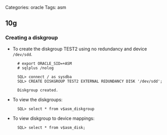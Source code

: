 Categories: oracle
Tags: asm

## 10g ##

### Creating a diskgroup

- To create the diskgroup TEST2 using no redundancy and device `/dev/sdd`.

        # export ORACLE_SID=+ASM
        # sqlplus /nolog
        
        SQL> connect / as sysdba
        SQL> CREATE DISKGROUP TEST2 EXTERNAL REDUNDANCY DISK '/dev/sdd';
        
        Diskgroup created.

- To view the diskgroups:

        SQL> select * from v$asm_diskgroup

- To view diskgroup to device mappings:

        SQL> select * from v$asm_disk;

